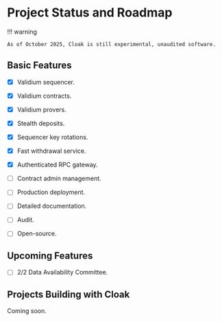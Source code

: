 # Project Status and Roadmap

!!! warning

    As of October 2025, Cloak is still experimental, unaudited software.


## Basic Features

- [x] Validium sequencer.
- [x] Validium contracts.
- [x] Validium provers.
- [x] Stealth deposits.
- [X] Sequencer key rotations.
- [x] Fast withdrawal service.
- [x] Authenticated RPC gateway.
- [ ] Contract admin management.
- [ ] Production deployment.
- [ ] Detailed documentation.
- [ ] Audit.
- [ ] Open-source.


## Upcoming Features

- [ ] 2/2 Data Availability Committee.


## Projects Building with Cloak

Coming soon.
